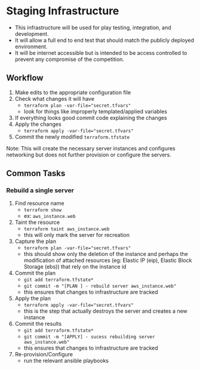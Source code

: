 # Staging Infrastructure

- This infrastructure will be used for play testing, integration, and development.
- It will allow a full end to end test that should match the publicly deployed environment.
- It will be internet accessible but is intended to be access controlled to prevent any compromise of the competition.

## Workflow
1. Make edits to the appropriate configuration file
2. Check what changes it will have
    - `terraform plan -var-file="secret.tfvars"`
    - look for things like improperly templated/applied variables
3. If everything looks good commit code explaining the changes
4. Apply the changes
    - `terraform apply -var-file="secret.tfvars"` 
5. Commit the newly modified `terraform.tfstate`

Note:  This will create the necessary server instances and configures networking but does not further provision or configure the servers.

## Common Tasks

### Rebuild a single server

1. Find resource name
    - `terraform show`
    - ex: `aws_instance.web`
2. Taint the resource
    - `terraform taint aws_instance.web`
    - this will only mark the server for recreation
3. Capture the plan
    - `terraform plan -var-file="secret.tfvars"`
    - this should show only the deletion of the instance and perhaps the modification of attached resources (eg: Elastic IP (eip), Elastic Block Storage (ebs)) that rely on the instance id
4. Commit the plan
    - `git add terraform.tfstate*`
    - `git commit -m "[PLAN ] - rebuild server aws_instance.web"`
    - this ensures that changes to infrastructure are tracked
5. Apply the plan
    - `terraform apply -var-file="secret.tfvars"`
    - this is the step that actually destroys the server and creates a new instance
6. Commit the results 
    - `git add terraform.tfstate*`
    - `git commit -m "[APPLY] - sucess rebuilding server aws_instance.web"`
    - this ensures that changes to infrastructure are tracked
7. Re-provision/Configure
    - run the relevant ansible playbooks
